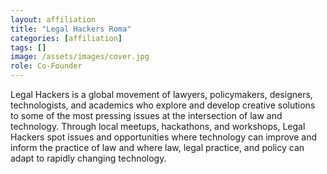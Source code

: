 ```yaml
---
layout: affiliation
title: "Legal Hackers Roma"
categories: [affiliation]
tags: []
image: /assets/images/cover.jpg
role: Co-Founder
---
```


Legal Hackers is a global movement of lawyers, policymakers, designers, technologists, and academics who explore and develop creative solutions to some of the most pressing issues at the intersection of law and technology. Through local meetups, hackathons, and workshops, Legal Hackers spot issues and opportunities where technology can improve and inform the practice of law and where law, legal practice, and policy can adapt to rapidly changing technology.
